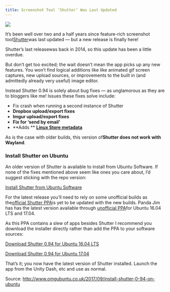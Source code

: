 ```yaml
---
title: Screenshot Tool ‘Shutter’ Was Last Updated
---
```


![](http://img1.tuicool.com/umee6fQ.jpg!web)

It’s been well over two and a half years since feature-rich screenshot tool[Shutter](http://shutter-project.org/)was last updated — but a new release is finally here!

Shutter’s last releasewas back in 2014, so this update has been a little overdue.

But don’t get too excited; the wait doesn’t mean the app picks up any new features. You won’t find logical additions like like animated gif screen captures, new upload sources, or improvements to the built in \(and admittedly already very useful\) image editor.

Instead Shutter 0.94 is solely about bug fixes — as unglamorous as they are to bloggers like me! Issues these fixes solve include:

* Fix crash when running a second instance of Shutter
* **Dropbox upload/export fixes**
* **Imgur upload/export fixes**
* **Fix for ‘send by email’**
* **Adds **
[**Linux Store metadata**](https://bugs.launchpad.net/shutter/+bug/1624795)

As is the case with older builds, this version of**Shutter does not work with Wayland**.

### Install Shutter on Ubuntu

An older version of Shutter is available to install from Ubuntu Software. If none of the fixes mentioned above seem like ones you care about, I’d suggest sticking with the repo version:

[Install Shutter from Ubuntu Software](http://www.omgubuntu.co.uk/2017/09/apt://shutter)

For the latest release you’ll need to rely on some unofficial builds as the[official Shutter PPA](https://launchpad.net/~shutter/+archive/ubuntu/ppa)is yet to be updated with the new builds. Panda Jim has has the latest version available through [unofficial PPA](https://launchpad.net/~ubuntuhandbook1/+archive/ubuntu/apps)for Ubuntu 16.04 LTS and 17.04.

As this PPA contains a slew of apps besides Shutter I recommend you download the installer directly rather than add the PPA to your software sources:

[Download Shutter 0.94 for Ubuntu 16.04 LTS](https://launchpad.net/~ubuntuhandbook1/+archive/ubuntu/apps/+files/shutter_0.94-0ubuntu1~ubuntu16.04_all.deb)

[Download Shutter 0.94 for Ubuntu 17.04](https://launchpad.net/~ubuntuhandbook1/+archive/ubuntu/apps/+files/shutter_0.94-0build1~ubuntu17.04_all.deb)

That’s it; you now have the latest version of Shutter installed. Launch the app from the Unity Dash, etc and use as normal.


Source:  http://www.omgubuntu.co.uk/2017/09/install-shutter-0-94-on-ubuntu